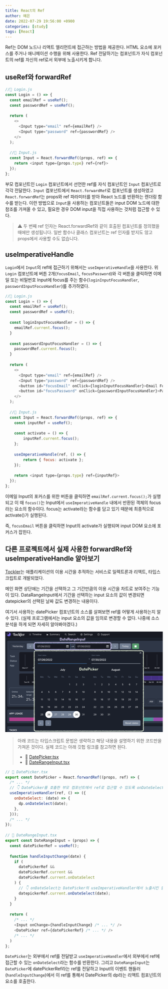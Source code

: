 ```yaml
---
title: React의 Ref
author: 예은
date: 2022-07-29 19:56:00 +0900
categories: [study]
tags: [React]
---
```


Ref는 DOM 노드나 리액트 엘리먼트에 접근하는 방법을 제공한다. HTML 요소에 포커스를 주거나 애니메이션 수행을 위해 사용한다. Ref 전달하기는 컴포넌트가 자식 컴포넌트의 ref를 자신의 ref로서 외부에 노출시키게 합니다.

## useRef와 forwardRef

```javascript
//📄 Login.js
const Login = () => {
  const emailRef = useRef();
  const passwordRef = useRef();

  return (
    <>
      <Input type="email" ref={emailRef} />
      <Input type="password" ref={passwordRef} />
    </>
  );

  //📄 Input.js
  const Input = React.forwardRef((props, ref) => {
    return <input type={props.type} ref={ref}>
  });
};
```

부모 컴포넌트인 `Login` 컴포넌트에서 선언한 ref를 자식 컴포넌트인 `Input` 컴포넌트로 각각 전달한다. `Input` 컴포넌트에서 `React.forwardRef`로 컴포넌트를 생성하였고 `React.forwardRef`는 props와 ref 파라미터를 받아 React 노드를 반환하는 렌더링 함수를 받는다. 이런 방법으로 `Input`을 사용하는 컴포넌트들은 input DOM 노드에 대한 참조를 가져올 수 있고, 필요한 경우 DOM input을 직접 사용하는 것처럼 접근할 수 있다.

> ⚠️ 두 번째 ref 인자는 React.forwardRef와 같이 호출된 컴포넌트를 정의했을 때에만 생성됩니다. 일반 함수나 클래스 컴포넌트는 ref 인자를 받지도 않고 props에서 사용할 수도 없습니다.

## useImperativeHandle

`Login`에서 `Input`의 ref에 접근하기 위해서는 `useImperativeHandle`을 사용한다.
위 `Login` 컴포넌트에 버튼 2개(`focusEmail`, `focusPassword`)와 각 버튼을 클릭하면 이메일 또는 비밀번호 Input에 focus를 주는 함수(`loginInputFocusHandler`, `passwordInputFocusHandler`)를 추가하였다.

```javascript
//📄 Login.js
const Login = () => {
  const emailRef = useRef();
  const passwordRef = useRef();

  const loginInputFocusHandler = () => {
    emailRef.current.focus();
  }

  const passwordInputFocusHandler = () => {
    passwordRef.current.focus();
  }

  return (
    <>
      <Input type="email" ref={emailRef} />
      <Input type="password" ref={passwordRef} />
      <button id="focusEmail" onClick={loginInputFocusHandler}>Email Focus</button>
      <button id="focusPassword" onClick={passwordInputFocusHandler}>Password Focus</button>
    </>
  );

  //📄 Input.js
  const Input = React.forwardRef((props, ref) => {
    const inputRef = useRef();

    const activate = () => {
        inputRef.current.focus();
    };

    useImperativeHandle(ref, () => {
        return { focus: activate };
    });

    return <input type={props.type} ref={inputRef}>
  });
};
```

이메일 Input의 포커스를 위한 버튼을 클릭하면 `emailRef.current.focus();`가 실행되고 이 때 `focus()`는 Input에서 `useImperativeHandle` 내에서 반환된 객체의 focus라는 요소의 함수이다. focus는 activate라는 함수를 담고 있기 때문에 최종적으로 activate()가 실행된다.

즉, `focusEmail` 버튼을 클릭하면 Input의 activate가 실행되며 input DOM 요소에 포커스가 잡힌다.

## 다른 프로젝트에서 실제 사용한 forwardRef와 useImperativeHandle 알아보기

[Tockler](https://github.com/MayGo/tockler)는 애플리케이션의 이용 시간을 추적하는 서비스로 일렉트론과 리액트, 타입스크립트로 개발되었다.

메인 화면 상단에는 기간을 선택하고 그 기간만큼의 이용 시간을 차트로 보여주는 기능이 있다. DataRangeInput에서 기간을 선택하는 input 요소의 값이 변경되면 datepicker의 선택된 날짜 값도 변경하는 내용이다.

여기서 사용하는 datePicker 컴포넌트의 소스를 살펴보면 ref를 어떻게 사용하는지 알 수 있다.
(실제 프로그램에서는 input 요소의 값을 임의로 변경할 수 없다. 나중에 소스 분석을 하게 되면 자세히 알아봐야겠다.)

![tockler-datepicker](/assets/img/post/react/ref/tockler-datepicker.png)

> 아래 코드는 타입스크립트 문법은 생략하고 해당 내용을 설명하기 위한 코드만을 가져온 것이다. 실제 코드는 아래 깃헙 링크를 참고하면 된다.
>
> - 📄 [DatePicker.tsx](https://github.com/MayGo/tockler/blob/master/client/src/components/Datepicker/Datepicker.tsx)
> - 📄 [DateRangeInput.tsx](https://github.com/MayGo/tockler/blob/master/client/src/components/Datepicker/DateRangeInput.tsx)

```javascript
// 📄 DatePicker.tsx
export const DatePicker = React.forwardRef((props, ref) => {
  /* ... */
  // 👇 DatePicker를 호출한 부모 컴포넌트에서 ref로 접근할 수 있도록 onDateSelect라는 함수를 반환한다.
  useImperativeHandler(ref, () => ({
    onDateSelect: (date) => {
      dp.onDateSelect(date);
    },
  }));
  /* ... */
});

// 📄 DateRangeInput.tsx
export const DateRangeInput = (props) => {
  const datePickerRef = useRef();

  function handleInputChange(date) {
    if (
      datePickerRef &&
      datePickerRef.current &&
      datePickerRef.current.onDataSelect
    ) {
      // 👇 onDateSelect는 DatePicker의 useImperativeHandler에서 노출시킨 함수이다.
      datepickerRef.current.onDateSelect(date);
    }
  }

  return (
    /* ... */
    <Input onChange={handleInputChange} /* ... */ />
    <DatePicker ref={datePickerRef} /* ... */ />
    /* ... */
  )
};
```

`DatePicker`는 외부에서 ref를 전달받고 `useImperativeHandler`에서 외부에서 ref에 접근할 수 있는 `onDateSelect`라는 함수를 반환한다.
그리고 `DateRangeInput`는 `DatePicker`에 datePickerRef라는 ref를 전달하고 Input의 이벤트 핸들러(`handleInputChange`)에서 이 ref를 통해서 DatePicker의 dp라는 리액트 컴포넌트의 요소를 호출한다.
